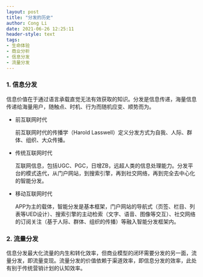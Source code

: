```yaml
---
layout: post
title: "分发的历史"
author: Cong Li
date: 2021-06-26 12:25:11
header-style: text
tags:
- 生命体验
- 商业分析
- 信息分发
- 流量分发
---
```

### 1. 信息分发

信息价值在于通过语言承载直觉无法有效获取的知识。分发是信息传递，海量信息传递给海量用户，随触点、时机、行为而随机应变、顺势而为。

- 前互联网时代

  前互联网时代的传播学（Harold Lasswell）定义分发方式为自我、人际、群体、组织、大众传播。

- 传统互联网时代

  互联网信息，包括UGC、PGC，日增ZB，远超人类的信息处理能力。分发平台的模式迭代，从门户网站，到搜索引擎，再到社交网络，再到完全去中心化的智能分发。

- 移动互联网时代

  APP为主的载体，智能分发是基本框架，门户网站的导航式（页签、栏目、列表等UED设计）、搜索引擎的主动检索（文字、语音、图像等交互）、社交网络的订阅关注（基于人际、群体、组织的传播）等融入智能分发框架内。

### 2. 流量分发

信息分发最大化流量的内生和转化效率，但商业模型的闭环需要分发的另一面，流量分发，即流量变现。流量分发的价值依赖于渠道效率，即信息分发的效率，此处有别于传统营销计划的认知效率。
